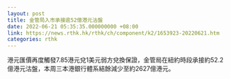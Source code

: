 ```yaml
---
layout: post
title: 金管局入市承接逾52億港元沽盤
date: 2022-06-21 05:35:35.000000000 +08:00
link: https://news.rthk.hk/rthk/ch/component/k2/1653923-20220621.htm
categories: rthk
---
```


港元匯價再度觸發7.85港元兌1美元弱方兌換保證，金管局在紐約時段承接約52.2億港元沽盤，本周三本港銀行體系結餘減少至約2627億港元。
